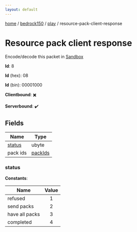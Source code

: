 ```yaml
---
layout: default
---
```


[home](/)  /  [bedrock150](/protocol/bedrock150)  /  [play](/protocol/bedrock150/play)  /  resource-pack-client-response

# Resource pack client response

Encode/decode this packet in [Sandbox](../../../sandbox/bedrock150#Play.ResourcePackClientResponse)

**Id**: 8

**Id** (hex): 08

**Id** (bin): 00001000

**Clientbound**: ✖️

**Serverbound**: ✔️

## Fields

Name | Type
---|---
[status](#status) | ubyte
pack ids | [packIds](/protocol/bedrock150/arrays)

### status

**Constants**:

Name | Value
---|:---:
refused | 1
send packs | 2
have all packs | 3
completed | 4
